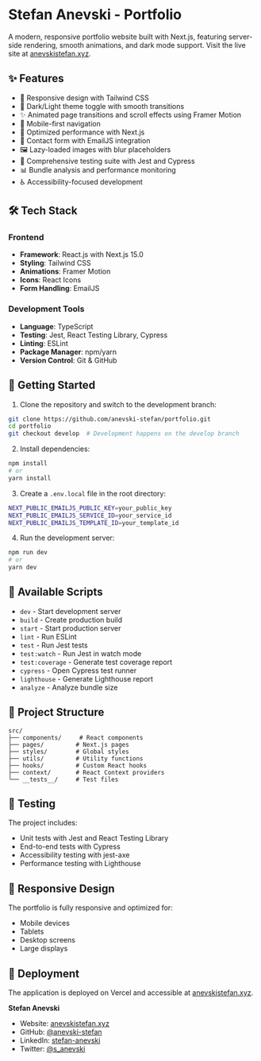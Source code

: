 # Stefan Anevski - Portfolio

A modern, responsive portfolio website built with Next.js, featuring server-side rendering, smooth animations, and dark mode support. Visit the live site at [anevskistefan.xyz](https://anevskistefan.xyz).

## ✨ Features

- 🎨 Responsive design with Tailwind CSS
- 🌙 Dark/Light theme toggle with smooth transitions
- ✨ Animated page transitions and scroll effects using Framer Motion
- 📱 Mobile-first navigation
- 🚀 Optimized performance with Next.js
- 📧 Contact form with EmailJS integration
- 🖼️ Lazy-loaded images with blur placeholders
- 🧪 Comprehensive testing suite with Jest and Cypress
- 📊 Bundle analysis and performance monitoring
- ♿ Accessibility-focused development

## 🛠️ Tech Stack

### Frontend
- **Framework**: React.js with Next.js 15.0
- **Styling**: Tailwind CSS
- **Animations**: Framer Motion
- **Icons**: React Icons
- **Form Handling**: EmailJS

### Development Tools
- **Language**: TypeScript
- **Testing**: Jest, React Testing Library, Cypress
- **Linting**: ESLint
- **Package Manager**: npm/yarn
- **Version Control**: Git & GitHub

## 🚀 Getting Started

1. Clone the repository and switch to the development branch:
```bash
git clone https://github.com/anevski-stefan/portfolio.git
cd portfolio
git checkout develop  # Development happens on the develop branch
```

2. Install dependencies:
```bash
npm install
# or
yarn install
```

3. Create a `.env.local` file in the root directory:
```bash
NEXT_PUBLIC_EMAILJS_PUBLIC_KEY=your_public_key
NEXT_PUBLIC_EMAILJS_SERVICE_ID=your_service_id
NEXT_PUBLIC_EMAILJS_TEMPLATE_ID=your_template_id
```

4. Run the development server:
```bash
npm run dev
# or
yarn dev
```

## 📝 Available Scripts

- `dev` - Start development server
- `build` - Create production build
- `start` - Start production server
- `lint` - Run ESLint
- `test` - Run Jest tests
- `test:watch` - Run Jest in watch mode
- `test:coverage` - Generate test coverage report
- `cypress` - Open Cypress test runner
- `lighthouse` - Generate Lighthouse report
- `analyze` - Analyze bundle size

## 📁 Project Structure

```
src/
├── components/     # React components
├── pages/         # Next.js pages
├── styles/        # Global styles
├── utils/         # Utility functions
├── hooks/         # Custom React hooks
├── context/       # React Context providers
└── __tests__/     # Test files
```

## 🧪 Testing

The project includes:
- Unit tests with Jest and React Testing Library
- End-to-end tests with Cypress
- Accessibility testing with jest-axe
- Performance testing with Lighthouse

## 📱 Responsive Design

The portfolio is fully responsive and optimized for:
- Mobile devices
- Tablets
- Desktop screens
- Large displays

## 🚀 Deployment

The application is deployed on Vercel and accessible at [anevskistefan.xyz](https://anevskistefan.xyz).

**Stefan Anevski**
- Website: [anevskistefan.xyz](https://anevskistefan.xyz)
- GitHub: [@anevski-stefan](https://github.com/anevski-stefan)
- LinkedIn: [stefan-anevski](https://linkedin.com/in/stefan-anevski)
- Twitter: [@s_anevski](https://twitter.com/s_anevski)
```